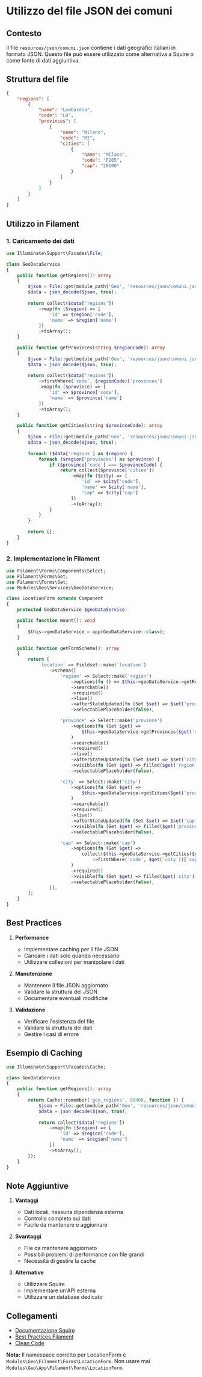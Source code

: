 # Utilizzo del file JSON dei comuni

## Contesto
Il file `resources/json/comuni.json` contiene i dati geografici italiani in formato JSON. Questo file può essere utilizzato come alternativa a Squire o come fonte di dati aggiuntiva.

## Struttura del file
```json
{
    "regions": [
        {
            "name": "Lombardia",
            "code": "LO",
            "provinces": [
                {
                    "name": "Milano",
                    "code": "MI",
                    "cities": [
                        {
                            "name": "Milano",
                            "code": "F205",
                            "cap": "20100"
                        }
                    ]
                }
            ]
        }
    ]
}
```

## Utilizzo in Filament

### 1. Caricamento dei dati
```php
use Illuminate\Support\Facades\File;

class GeoDataService
{
    public function getRegions(): array
    {
        $json = File::get(module_path('Geo', 'resources/json/comuni.json'));
        $data = json_decode($json, true);
        
        return collect($data['regions'])
            ->map(fn ($region) => [
                'id' => $region['code'],
                'name' => $region['name']
            ])
            ->toArray();
    }

    public function getProvinces(string $regionCode): array
    {
        $json = File::get(module_path('Geo', 'resources/json/comuni.json'));
        $data = json_decode($json, true);
        
        return collect($data['regions'])
            ->firstWhere('code', $regionCode)['provinces']
            ->map(fn ($province) => [
                'id' => $province['code'],
                'name' => $province['name']
            ])
            ->toArray();
    }

    public function getCities(string $provinceCode): array
    {
        $json = File::get(module_path('Geo', 'resources/json/comuni.json'));
        $data = json_decode($json, true);
        
        foreach ($data['regions'] as $region) {
            foreach ($region['provinces'] as $province) {
                if ($province['code'] === $provinceCode) {
                    return collect($province['cities'])
                        ->map(fn ($city) => [
                            'id' => $city['code'],
                            'name' => $city['name'],
                            'cap' => $city['cap']
                        ])
                        ->toArray();
                }
            }
        }
        
        return [];
    }
}
```

### 2. Implementazione in Filament
```php
use Filament\Forms\Components\Select;
use Filament\Forms\Get;
use Filament\Forms\Set;
use Modules\Geo\Services\GeoDataService;

class LocationForm extends Component
{
    protected GeoDataService $geoDataService;

    public function mount(): void
    {
        $this->geoDataService = app(GeoDataService::class);
    }

    public function getFormSchema(): array
    {
        return [
            'location' => Fieldset::make('location')
                ->schema([
                    'region' => Select::make('region')
                        ->options(fn () => $this->geoDataService->getRegions())
                        ->searchable()
                        ->required()
                        ->live()
                        ->afterStateUpdated(fn (Set $set) => $set('province', null))
                        ->selectablePlaceholder(false),

                    'province' => Select::make('province')
                        ->options(fn (Get $get) => 
                            $this->geoDataService->getProvinces($get('region'))
                        )
                        ->searchable()
                        ->required()
                        ->live()
                        ->afterStateUpdated(fn (Set $set) => $set('city', null))
                        ->visible(fn (Get $get) => filled($get('region')))
                        ->selectablePlaceholder(false),

                    'city' => Select::make('city')
                        ->options(fn (Get $get) => 
                            $this->geoDataService->getCities($get('province'))
                        )
                        ->searchable()
                        ->required()
                        ->live()
                        ->afterStateUpdated(fn (Set $set) => $set('cap', null))
                        ->visible(fn (Get $get) => filled($get('province')))
                        ->selectablePlaceholder(false),

                    'cap' => Select::make('cap')
                        ->options(fn (Get $get) => 
                            collect($this->geoDataService->getCities($get('province')))
                                ->firstWhere('code', $get('city'))['cap']
                        )
                        ->required()
                        ->visible(fn (Get $get) => filled($get('city')))
                        ->selectablePlaceholder(false),
                ]),
        ];
    }
}
```

## Best Practices

1. **Performance**
   - Implementare caching per il file JSON
   - Caricare i dati solo quando necessario
   - Utilizzare collezioni per manipolare i dati

2. **Manutenzione**
   - Mantenere il file JSON aggiornato
   - Validare la struttura del JSON
   - Documentare eventuali modifiche

3. **Validazione**
   - Verificare l'esistenza del file
   - Validare la struttura dei dati
   - Gestire i casi di errore

## Esempio di Caching
```php
use Illuminate\Support\Facades\Cache;

class GeoDataService
{
    public function getRegions(): array
    {
        return Cache::remember('geo_regions', 86400, function () {
            $json = File::get(module_path('Geo', 'resources/json/comuni.json'));
            $data = json_decode($json, true);
            
            return collect($data['regions'])
                ->map(fn ($region) => [
                    'id' => $region['code'],
                    'name' => $region['name']
                ])
                ->toArray();
        });
    }
}
```

## Note Aggiuntive

1. **Vantaggi**
   - Dati locali, nessuna dipendenza esterna
   - Controllo completo sui dati
   - Facile da mantenere e aggiornare

2. **Svantaggi**
   - File da mantenere aggiornato
   - Possibili problemi di performance con file grandi
   - Necessità di gestire la cache

3. **Alternative**
   - Utilizzare Squire
   - Implementare un'API esterna
   - Utilizzare un database dedicato

## Collegamenti
- [Documentazione Squire](../../Geo/project_docs/squire-integration.md)
- [Best Practices Filament](../../../project_docs/filament-best-practices.md)
- [Clean Code](../../../project_docs/clean-code.md)

**Nota:** Il namespace corretto per LocationForm è `Modules\Geo\Filament\Forms\LocationForm`. Non usare mai `Modules\Geo\App\Filament\Forms\LocationForm`. 